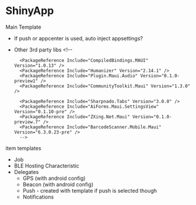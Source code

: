 # ShinyApp

Main Template
* If push or appcenter is used, auto inject appsettings?

* Other 3rd party libs
		<PackageReference Include="UraniumUI.Material" Version="$(UraniumUIVersion)" />
		<PackageReference Include="UraniumUI.Icons.MaterialIcons" Version="$(UraniumUIVersion)" />
		<!--
		<PackageReference Include="Prism.Maui.Rx" Version="$(PrismLibVersion)" />
		
		<PackageReference Include="CompiledBindings.MAUI" Version="1.0.13" />
		<PackageReference Include="Humanizer" Version="2.14.1" />
		<PackageReference Include="Plugin.Maui.Audio" Version="0.1.0-preview1" />
		<PackageReference Include="CommunityToolkit.Maui" Version="1.3.0" />
		
		<PackageReference Include="Sharpnado.Tabs" Version="3.0.0" />
		<PackageReference Include="AiForms.Maui.SettingsView" Version="0.1.10-pre" />
		<PackageReference Include="ZXing.Net.Maui" Version="0.1.0-preview.7" />
		<PackageReference Include="BarcodeScanner.Mobile.Maui" Version="6.3.0.23-pre" />
		-->


item templates
* Job
* BLE Hosting Characteristic
* Delegates
	* GPS (with android config)
	* Beacon (with android config)
	* Push - created with template if push is selected though
	* Notifications